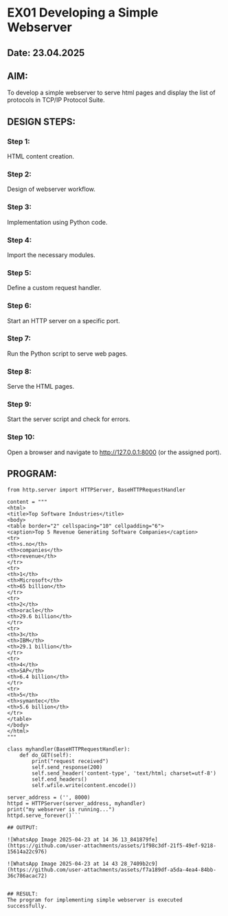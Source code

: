 # EX01 Developing a Simple Webserver
## Date: 23.04.2025

## AIM:
To develop a simple webserver to serve html pages and display the list of protocols in TCP/IP Protocol Suite.

## DESIGN STEPS:
### Step 1: 
HTML content creation.

### Step 2:
Design of webserver workflow.

### Step 3:
Implementation using Python code.

### Step 4:
Import the necessary modules.

### Step 5:
Define a custom request handler.

### Step 6:
Start an HTTP server on a specific port.

### Step 7:
Run the Python script to serve web pages.

### Step 8:
Serve the HTML pages.

### Step 9:
Start the server script and check for errors.

### Step 10:
Open a browser and navigate to http://127.0.0.1:8000 (or the assigned port).

## PROGRAM:
```
from http.server import HTTPServer, BaseHTTPRequestHandler

content = """
<html>
<title>Top Software Industries</title>
<body>
<table border="2" cellspacing="10" cellpadding="6">
<caption>Top 5 Revenue Generating Software Companies</caption>
<tr>
<th>s.no</th>
<th>companies</th>
<th>revenue</th>
</tr>
<tr>
<th>1</th>
<th>Microsoft</th>
<th>65 billion</th>
</tr>
<tr>
<th>2</th>
<th>oracle</th>
<th>29.6 billion</th>
</tr>
<tr>
<th>3</th>
<th>IBM</th>
<th>29.1 billion</th>
</tr>
<tr>
<th>4</th>
<th>SAP</th>
<th>6.4 billion</th>
</tr>
<tr>
<th>5</th>
<th>symantec</th>
<th>5.6 billion</th>
</tr>
</table>
</body>
</html>
"""

class myhandler(BaseHTTPRequestHandler):
    def do_GET(self):
        print("request received")
        self.send_response(200)
        self.send_header('content-type', 'text/html; charset=utf-8')
        self.end_headers()
        self.wfile.write(content.encode())

server_address = ('', 8000)
httpd = HTTPServer(server_address, myhandler)
print("my webserver is running...")
httpd.serve_forever()```

## OUTPUT:

![WhatsApp Image 2025-04-23 at 14 36 13_841879fe](https://github.com/user-attachments/assets/1f98c3df-21f5-49ef-9218-15614a22c976)

![WhatsApp Image 2025-04-23 at 14 43 28_7409b2c9](https://github.com/user-attachments/assets/f7a189df-a5da-4ea4-84bb-36c786acac72)


## RESULT:
The program for implementing simple webserver is executed successfully.
